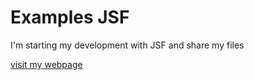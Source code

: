 # Examples JSF
I'm starting my development with JSF and share my files

[visit my webpage](http://multimediagears.com)
